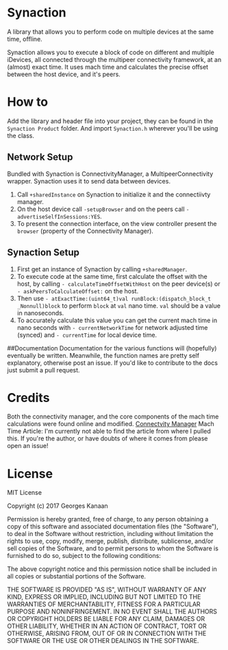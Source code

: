 # Synaction
A library that allows you to perform code on multiple devices at the same time, offline. 

Synaction allows you to execute a block of code on different and multiple iDevices, all connected through the multipeer connectivity framework, at an (almost) exact time. It uses mach time and calculates the precise offset between the host device, and it's peers.

# How to

Add the library and header file into your project, they can be found in the `Synaction Product` folder. And import `Synaction.h` wherever you'll be using the class.

## Network Setup 
Bundled with Synaction is ConnectivityManager, a MultipeerConnectivity wrapper. Synaction uses it to send data between devices.

1. Call `+sharedInstance` on Synaction to initialize it and the connectiivty manager.
2. On the host device call `-setupBrowser` and on the peers call `-advertiseSelfInSessions:YES`.
3. To present the connection interface, on the view controller present the `browser` (property of the Connectivity Manager).

## Synaction Setup
1. First get an instance of Synaction by calling `+sharedManager`.
2. To execute code at the same time, first calculate the offset with the host, by calling `- calculateTimeOffsetWithHost` on the peer device(s) or `- askPeersToCalculateOffset:` on the host.
3. Then use `- atExactTime:(uint64_t)val runBlock:(dispatch_block_t _Nonnull)block` to perform `block` at `val` nano time. `val` should be a value in nanoseconds. 
4. To accurately calculate this value you can get the current mach time in nano seconds with `- currentNetworkTime` for network adjusted time (synced) and `- currentTime` for local device time.

##Documentation
Documentation for the various functions will (hopefully) eventually be written. Meanwhile, the function names are pretty self explanatory, otherwise post an issue. If you'd like to contribute to the docs just submit a pull request.

# Credits
Both the connectivity manager, and the core components of the mach time calculations were found online and modified.
[Connectvity Manager](http://stackoverflow.com/a/20907425/2210825 "Stackoverflow Answer")
Mach Time Article: I'm currently not able to find the article from where I pulled this. If you're the author, or have doubts of where it comes from please open an issue!

# License
MIT License

Copyright (c) 2017 Georges Kanaan

Permission is hereby granted, free of charge, to any person obtaining a copy
of this software and associated documentation files (the "Software"), to deal
in the Software without restriction, including without limitation the rights
to use, copy, modify, merge, publish, distribute, sublicense, and/or sell
copies of the Software, and to permit persons to whom the Software is
furnished to do so, subject to the following conditions:

The above copyright notice and this permission notice shall be included in all
copies or substantial portions of the Software.

THE SOFTWARE IS PROVIDED "AS IS", WITHOUT WARRANTY OF ANY KIND, EXPRESS OR
IMPLIED, INCLUDING BUT NOT LIMITED TO THE WARRANTIES OF MERCHANTABILITY,
FITNESS FOR A PARTICULAR PURPOSE AND NONINFRINGEMENT. IN NO EVENT SHALL THE
AUTHORS OR COPYRIGHT HOLDERS BE LIABLE FOR ANY CLAIM, DAMAGES OR OTHER
LIABILITY, WHETHER IN AN ACTION OF CONTRACT, TORT OR OTHERWISE, ARISING FROM,
OUT OF OR IN CONNECTION WITH THE SOFTWARE OR THE USE OR OTHER DEALINGS IN THE
SOFTWARE.
